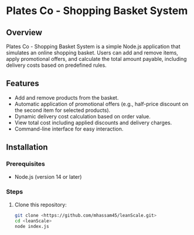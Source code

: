 # Plates Co - Shopping Basket System

## Overview
Plates Co - Shopping Basket System is a simple Node.js application that simulates an online shopping basket. Users can add and remove items, apply promotional offers, and calculate the total amount payable, including delivery costs based on predefined rules.

## Features
- Add and remove products from the basket.
- Automatic application of promotional offers (e.g., half-price discount on the second item for selected products).
- Dynamic delivery cost calculation based on order value.
- View total cost including applied discounts and delivery charges.
- Command-line interface for easy interaction.

## Installation
### Prerequisites
- Node.js (version 14 or later)

### Steps
1. Clone this repository:
   ```sh
   git clone <https://github.com/mhassam45/leanScale.git>
   cd <leanScale>
   node index.js
